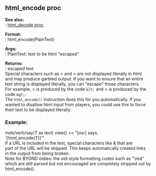 ## html_encode proc    
**See also:**    
:   [html_decode proc](/proc/html_decode)    
<!-- -->    
**Format:**    
:   html_encode(PlainText)    
<!-- -->    
**Args:**    
:   PlainText: text to be html \"escaped\"    
<!-- -->    
**Returns:**    
:   escaped text    
Special characters such as \< and \> are not displayed literally in html    
and may produce garbled output. If you want to ensure that an entire    
text string is displayed literally, you can \"escape\" those characters.    
For example, \< is produced by the code `&lt;` and \> is produced by the    
code `&gt;`.    
The `html_encode()` instruction does this for you automatically. If you    
wanted to disallow html input from players, you could use this to force    
their text to be displayed literally:    
### Example:    
mob/verb/say(T as text) view() \<\< \"\[usr\] says,    
\'\[html_encode(T)\]\'\"    
If a URL is included in the text, special characters like & that are    
part of the URL will be skipped. This keeps automatically created links    
in the output from being broken.    
Note for BYOND oldies: the old-style formatting codes such as \"\\red\"    
which are still parsed but not encouraged are completely stripped out by    
html_encode().  